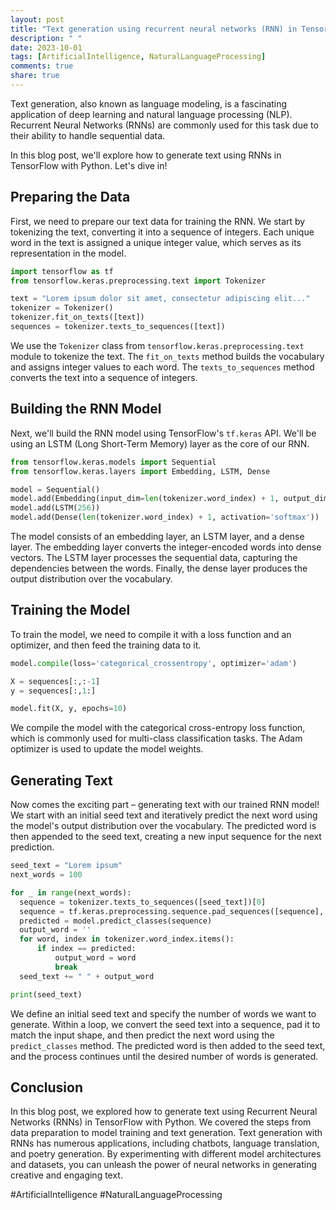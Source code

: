 ```yaml
---
layout: post
title: "Text generation using recurrent neural networks (RNN) in TensorFlow with Python"
description: " "
date: 2023-10-01
tags: [ArtificialIntelligence, NaturalLanguageProcessing]
comments: true
share: true
---
```


Text generation, also known as language modeling, is a fascinating application of deep learning and natural language processing (NLP). Recurrent Neural Networks (RNNs) are commonly used for this task due to their ability to handle sequential data.

In this blog post, we'll explore how to generate text using RNNs in TensorFlow with Python. Let's dive in!

## Preparing the Data

First, we need to prepare our text data for training the RNN. We start by tokenizing the text, converting it into a sequence of integers. Each unique word in the text is assigned a unique integer value, which serves as its representation in the model.

```python
import tensorflow as tf
from tensorflow.keras.preprocessing.text import Tokenizer

text = "Lorem ipsum dolor sit amet, consectetur adipiscing elit..."
tokenizer = Tokenizer()
tokenizer.fit_on_texts([text])
sequences = tokenizer.texts_to_sequences([text])
```
We use the `Tokenizer` class from `tensorflow.keras.preprocessing.text` module to tokenize the text. The `fit_on_texts` method builds the vocabulary and assigns integer values to each word. The `texts_to_sequences` method converts the text into a sequence of integers.

## Building the RNN Model

Next, we'll build the RNN model using TensorFlow's `tf.keras` API. We'll be using an LSTM (Long Short-Term Memory) layer as the core of our RNN.

```python
from tensorflow.keras.models import Sequential
from tensorflow.keras.layers import Embedding, LSTM, Dense

model = Sequential()
model.add(Embedding(input_dim=len(tokenizer.word_index) + 1, output_dim=256))
model.add(LSTM(256))
model.add(Dense(len(tokenizer.word_index) + 1, activation='softmax'))
```

The model consists of an embedding layer, an LSTM layer, and a dense layer. The embedding layer converts the integer-encoded words into dense vectors. The LSTM layer processes the sequential data, capturing the dependencies between the words. Finally, the dense layer produces the output distribution over the vocabulary.

## Training the Model

To train the model, we need to compile it with a loss function and an optimizer, and then feed the training data to it.

```python
model.compile(loss='categorical_crossentropy', optimizer='adam')

X = sequences[:,:-1]
y = sequences[:,1:]

model.fit(X, y, epochs=10)
```

We compile the model with the categorical cross-entropy loss function, which is commonly used for multi-class classification tasks. The Adam optimizer is used to update the model weights.

## Generating Text

Now comes the exciting part – generating text with our trained RNN model! We start with an initial seed text and iteratively predict the next word using the model's output distribution over the vocabulary. The predicted word is then appended to the seed text, creating a new input sequence for the next prediction.

```python
seed_text = "Lorem ipsum"
next_words = 100

for _ in range(next_words):
  sequence = tokenizer.texts_to_sequences([seed_text])[0]
  sequence = tf.keras.preprocessing.sequence.pad_sequences([sequence], maxlen=max_len-1)
  predicted = model.predict_classes(sequence)
  output_word = ''
  for word, index in tokenizer.word_index.items():
      if index == predicted:
          output_word = word
          break
  seed_text += " " + output_word

print(seed_text)
```

We define an initial seed text and specify the number of words we want to generate. Within a loop, we convert the seed text into a sequence, pad it to match the input shape, and then predict the next word using the `predict_classes` method. The predicted word is then added to the seed text, and the process continues until the desired number of words is generated.

## Conclusion

In this blog post, we explored how to generate text using Recurrent Neural Networks (RNNs) in TensorFlow with Python. We covered the steps from data preparation to model training and text generation. Text generation with RNNs has numerous applications, including chatbots, language translation, and poetry generation. By experimenting with different model architectures and datasets, you can unleash the power of neural networks in generating creative and engaging text.

#ArtificialIntelligence #NaturalLanguageProcessing